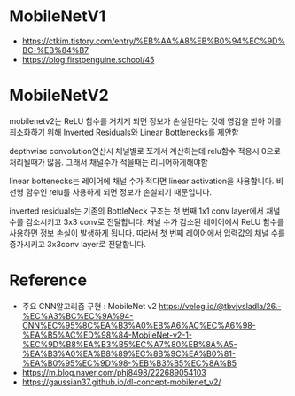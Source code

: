 # MobileNetV1
- https://ctkim.tistory.com/entry/%EB%AA%A8%EB%B0%94%EC%9D%BC-%EB%84%B7
- https://blog.firstpenguine.school/45

# MobileNetV2
mobilenetv2는 ReLU 함수를 거치게 되면 정보가 손실된다는 것에 영감을 받아 이를 최소화하기 위해 Inverted Residuals와 Linear Bottlenecks를 제안함

depthwise convolution연산시 채널별로 쪼개서 계산하는데 relu함수 적용시 0으로 처리될때가 많음. 그래서 채널수가 적을때는 리니어하게해야함

linear bottenecks는 레이어에 채널 수가 적다면 linear activation을 사용합니다. 비선형 함수인 relu를 사용하게 되면 정보가 손실되기 때문입니다. 

inverted residuals는 기존의 BottleNeck 구조는 첫 번째 1x1 conv layer에서 채널 수를 감소시키고 3x3 conv로 전달합니다. 채널 수가 감소된 레이어에서 ReLU 함수를 사용하면 정보 손실이 발생하게 됩니다. 따라서 첫 번째 레이어에서 입력값의 채널 수를 증가시키고 3x3conv layer로 전달합니다. 

# Reference
- 주요 CNN알고리즘 구현 : MobileNet v2 https://velog.io/@tbvjvsladla/26.-%EC%A3%BC%EC%9A%94-CNN%EC%95%8C%EA%B3%A0%EB%A6%AC%EC%A6%98-%EA%B5%AC%ED%98%84-MobileNet-v2-1-%EC%9D%B8%EA%B3%B5%EC%A7%80%EB%8A%A5-%EA%B3%A0%EA%B8%89%EC%8B%9C%EA%B0%81-%EA%B0%95%EC%9D%98-%EB%B3%B5%EC%8A%B5
- https://m.blog.naver.com/phj8498/222689054103
- https://gaussian37.github.io/dl-concept-mobilenet_v2/

